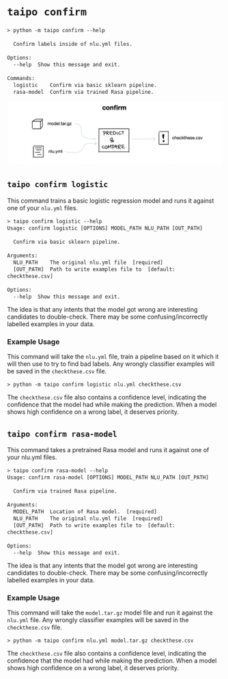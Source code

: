 # `taipo confirm`

```
> python -m taipo confirm --help

  Confirm labels inside of nlu.yml files.

Options:
  --help  Show this message and exit.

Commands:
  logistic    Confirm via basic sklearn pipeline.
  rasa-model  Confirm via trained Rasa pipeline.
```

![](../images/confirm.png)

## `taipo confirm logistic`

This command trains a basic logistic regression model
and runs it against one of your `nlu.yml` files.

```
> taipo confirm logistic --help
Usage: confirm logistic [OPTIONS] MODEL_PATH NLU_PATH [OUT_PATH]

  Confirm via basic sklearn pipeline.

Arguments:
  NLU_PATH    The original nlu.yml file  [required]
  [OUT_PATH]  Path to write examples file to  [default: checkthese.csv]

Options:
  --help  Show this message and exit.
```

The idea is that any intents that the model got wrong are
interesting candidates to double-check. There may be some confusing/incorrectly
labelled examples in your data.

### Example Usage

This command will take the `nlu.yml` file, train a pipeline based on it
which it will then use to try to find bad labels. Any wrongly classifier
examples will be saved in the `checkthese.csv` file.

```
> python -m taipo confirm logistic nlu.yml checkthese.csv
```

The `checkthese.csv` file also contains a confidence level, indicating
the confidence that the model had while making the prediction. When a model
shows high confidence on a wrong label, it deserves priority.


## `taipo confirm rasa-model`

This command takes a pretrained Rasa model and runs it against one of
your nlu.yml files.

```
> taipo confirm rasa-model --help
Usage: confirm rasa-model [OPTIONS] MODEL_PATH NLU_PATH [OUT_PATH]

  Confirm via trained Rasa pipeline.

Arguments:
  MODEL_PATH  Location of Rasa model.  [required]
  NLU_PATH    The original nlu.yml file  [required]
  [OUT_PATH]  Path to write examples file to  [default: checkthese.csv]

Options:
  --help  Show this message and exit.
```

The idea is that any intents that the model got wrong are
interesting candidates to double-check. There may be some confusing/incorrectly
labelled examples in your data.

### Example Usage

This command will take the `model.tar.gz` model file and run it against
the `nlu.yml` file. Any wrongly classifier examples will be saved in the
`checkthese.csv` file.

```
> python -m taipo confirm nlu.yml model.tar.gz checkthese.csv
```

The `checkthese.csv` file also contains a confidence level, indicating
the confidence that the model had while making the prediction. When a model
shows high confidence on a wrong label, it deserves priority.
